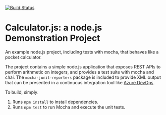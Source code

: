 [![Build Status](https://dev.azure.com/flavio22010672/Integrating%20External%20Source%20Control%20with%20Azure%20Pipelines/_apis/build/status/flavio2201.calculator?branchName=master)](https://dev.azure.com/flavio22010672/Integrating%20External%20Source%20Control%20with%20Azure%20Pipelines/_build/latest?definitionId=9&branchName=master)

Calculator.js: a node.js Demonstration Project
==============================================
An example node.js project, including tests with mocha, that behaves like
a pocket calculator.

The project contains a simple node.js application that exposes REST APIs
to perform arithmetic on integers, and provides a test suite with mocha
and chai.  The `mocha-junit-reporters` package is included to provide XML
output that can be presented in a continuous integration tool like
[Azure DevOps](https://azure.com/devops).

To build, simply:

1. Runs `npm install` to install dependencies.
2. Runs `npm test` to run Mocha and execute the unit tests.

